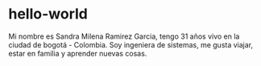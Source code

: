 # hello-world
Mi nombre es Sandra Milena Ramirez Garcia, tengo 31 años vivo en la ciudad de bogotá - Colombia.
Soy ingeniera de sistemas, me gusta viajar, estar en familia y aprender nuevas cosas.
